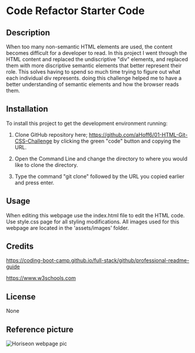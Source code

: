 # Code Refactor Starter Code

## Description

When too many non-semantic HTML elements are used, the content becomes difficult for a developer to read. In this project I went through the HTML content and replaced the undiscriptive "div" elements, and replaced them with more discriptive semantic elements that better represent their role. This solves having to spend so much time trying to figure out what each individual div represents. doing this challenge helped me to have a better understanding of semantic elements and how the browser reads them.

## Installation

To install this project to get the development environment running:

1. Clone GitHub repository here; https://github.com/aHoff6/01-HTML-Git-CSS-Challenge
by clicking the green "code" button and copying the URL.

2. Open the Command Line and change the directory to where you would like to clone the directory.

3. Type the command "git clone" followed by the URL you copied earlier and press enter.

## Usage

When editing this webpage use the index.html file to edit the HTML code. Use style.css page for all styling modifications. All images used for this webpage are located in the 'assets/images' folder.

## Credits

https://coding-boot-camp.github.io/full-stack/github/professional-readme-guide

https://www.w3schools.com

## License

None

## Reference picture

![Horiseon webpage pic](https://user-images.githubusercontent.com/109759461/185223992-89fae54b-cf60-4b96-b3e6-eae62274ed52.jpeg)

